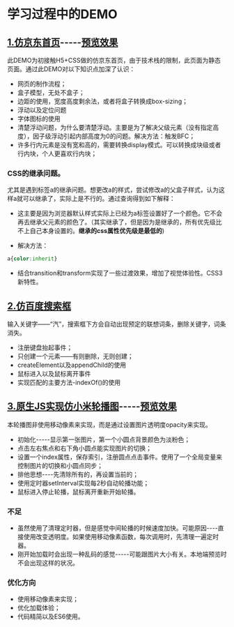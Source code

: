 # 学习过程中的DEMO

## [1.仿京东首页](https://github.com/rujinshi/Demo_Front/tree/master/1.%E4%BB%BF%E4%BA%AC%E4%B8%9C%E9%A6%96%E9%A1%B5_%E9%9D%99%E6%80%81)-----[预览效果](http://www.rujinshi.com.cn/Demo_Front//1.%E4%BB%BF%E4%BA%AC%E4%B8%9C%E9%A6%96%E9%A1%B5_%E9%9D%99%E6%80%81/index.html)

此DEMO为初接触H5+CSS做的仿京东首页，由于技术栈的限制，此页面为静态页面。通过此DEMO对以下知识点加深了认识：

* 网页的制作流程；
* 盒子模型，无处不盒子；
* 边距的使用，宽度高度剩余法，或者将盒子转换成box-sizing；
* 浮动以及定位问题
* 字体图标的使用
* 清楚浮动问题，为什么要清楚浮动。主要是为了解决父级元素（没有指定高度），因子级浮动引起内部高度为0的问题。解决方法：触发BFC；
* 许多行内元素是没有宽和高的，需要转换display模式。可以转换成块级或者行内块，个人更喜欢行内块；

### CSS的继承问题。
尤其是遇到标签a的继承问题。想更改a的样式，尝试修改a的父盒子样式，认为这样a就可以继承了，实际上是不行的。通过查询得到如下解释：
* 这主要是因为浏览器默认样式实际上已经为a标签设置好了一个颜色。它不会再去继承父元素的颜色了。（其实继承了，但是因为是继承的，所有优先级比不上自己本身设置的。**继承的css属性优先级是最低的**)

* 解决方法：
```css
a{color:inherit}
```
* 结合transition和transform实现了一些过渡效果，增加了视觉体验性。CSS3新特性。

## [2.仿百度搜索框](https://github.com/rujinshi/Demo_Front/tree/master/2.%E4%BB%BF%E7%99%BE%E5%BA%A6%E6%90%9C%E7%B4%A2%E6%A1%86)

输入关键字——“汽”，搜索框下方会自动出现预定的联想词条，删除关键字，词条消失。

* 注册键盘抬起事件；
* 只创建一个元素——有则删除，无则创建；
* createElement以及appendChild的使用
* 鼠标进入以及鼠标离开事件
* 实现匹配的主要方法-indexOf()的使用

## [3.原生JS实现仿小米轮播图](https://github.com/rujinshi/Demo_Front/tree/master/3.%E4%BB%BF%E5%B0%8F%E7%B1%B3%E5%8E%9F%E7%94%9FJS%E5%AE%9E%E7%8E%B0%E8%BD%AE%E6%92%AD%E5%9B%BE)-----[预览效果](http://www.rujinshi.com.cn/Demo_Front/3.%E4%BB%BF%E5%B0%8F%E7%B1%B3%E5%8E%9F%E7%94%9FJS%E5%AE%9E%E7%8E%B0%E8%BD%AE%E6%92%AD%E5%9B%BE/index.html)

本轮播图非使用移动像素来实现，而是通过设置图片透明度opacity来实现。

* 初始化-----显示第一张图片，第一个小圆点背景颜色为淡粉色；
* 点击左右焦点和右下角小圆点能实现图片的切换；
* 设置一个index属性，保存索引，注册圆点点击事件。使用了一个全局变量来控制图片的切换和小圆点同步；
* 排他思想----先清除所有的，再设置当前的；
* 使用定时器setInterval实现每2秒自动轮播功能；
* 鼠标进入停止轮播，鼠标离开重新开始轮播。

### 不足

* 虽然使用了清理定时器，但是感觉中间轮播的时候速度加快。可能原因----直接使用改变透明度。如果使用移动像素函数，每次调用时，先清理一遍定时器。
* 刚开始加载时会出现一种乱码的感觉-----可能跟图片大小有关。本地端预览时不会出现这样的状况。

### 优化方向

* 使用移动像素来实现；
* 优化加载体验；
* 代码精简以及ES6使用。
